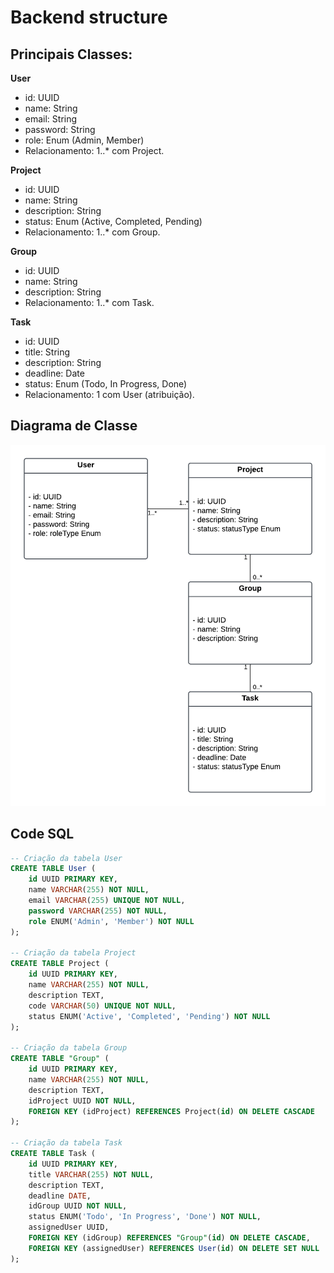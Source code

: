 # Backend structure

## Principais Classes:

**User**
- id: UUID
- name: String
- email: String
- password: String
- role: Enum (Admin, Member)
- Relacionamento: 1..* com Project.

**Project**
- id: UUID
- name: String
- description: String
- status: Enum (Active, Completed, Pending)
- Relacionamento: 1..* com Group.

**Group**
- id: UUID
- name: String
- description: String
- Relacionamento: 1..* com Task.

**Task**
- id: UUID
- title: String
- description: String
- deadline: Date
- status: Enum (Todo, In Progress, Done)
- Relacionamento: 1 com User (atribuição).

## Diagrama de Classe
<img src="./img/DiagramaSolve4u.png" alt="Descrição da Imagem" width="600">


## Code SQL
```SQL
-- Criação da tabela User
CREATE TABLE User (
    id UUID PRIMARY KEY,
    name VARCHAR(255) NOT NULL,
    email VARCHAR(255) UNIQUE NOT NULL,
    password VARCHAR(255) NOT NULL,
    role ENUM('Admin', 'Member') NOT NULL
);

-- Criação da tabela Project
CREATE TABLE Project (
    id UUID PRIMARY KEY,
    name VARCHAR(255) NOT NULL,
    description TEXT,
    code VARCHAR(50) UNIQUE NOT NULL,
    status ENUM('Active', 'Completed', 'Pending') NOT NULL
);

-- Criação da tabela Group
CREATE TABLE "Group" (
    id UUID PRIMARY KEY,
    name VARCHAR(255) NOT NULL,
    description TEXT,
    idProject UUID NOT NULL,
    FOREIGN KEY (idProject) REFERENCES Project(id) ON DELETE CASCADE
);

-- Criação da tabela Task
CREATE TABLE Task (
    id UUID PRIMARY KEY,
    title VARCHAR(255) NOT NULL,
    description TEXT,
    deadline DATE,
    idGroup UUID NOT NULL,
    status ENUM('Todo', 'In Progress', 'Done') NOT NULL,
    assignedUser UUID,
    FOREIGN KEY (idGroup) REFERENCES "Group"(id) ON DELETE CASCADE,
    FOREIGN KEY (assignedUser) REFERENCES User(id) ON DELETE SET NULL
);
```
